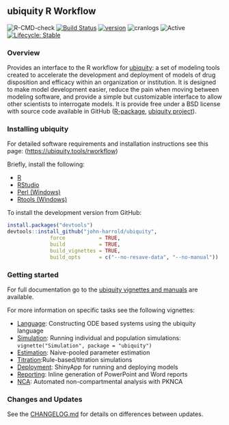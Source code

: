 ## ubiquity R Workflow 

![R-CMD-check](https://github.com/john-harrold/ubiquity/workflows/R-CMD-check/badge.svg)
[![Build Status](https://travis-ci.com/john-harrold/ubiquity.svg?branch=master)](https://travis-ci.com/john-harrold/ubiquity)
[![version](https://www.r-pkg.org/badges/version/ubiquity)](https://CRAN.R-project.org/package=ubiquity)
![cranlogs](https://cranlogs.r-pkg.org/badges/ubiquity) 
![Active](https://www.repostatus.org/badges/latest/active.svg)
[![Lifecycle: Stable](https://img.shields.io/badge/lifecycle-stable-brightgreen.svg)](https://lifecycle.r-lib.org/articles/stages.html)

### Overview  

Provides an interface to the R workflow for [ubiquity](<https://ubiquity.tools/rworkflow>): a set of modeling tools created to accelerate the development and deployment of models of drug disposition and efficacy within an organization or institution. It is designed to make model development easier, reduce the pain when moving between modeling software, and provide a simple but customizable interface to allow other scientists to interrogate models. It is provide free under a BSD license with source code available in GitHub ([R-package](https://github.com/john-harrold/ubiquity), [ubiquity project](https://github.com/john-harrold/ubiquity-pkpd)). 


### Installing ubiquity

For detailed software requirements and installation instructions see this page:
(<https://ubiquity.tools/rworkflow>)

Briefly, install the following:

* [R](<https://cran.r-project.org>)
* [RStudio](<https://www.rstudio.com/products/rstudio/>)
* [Perl (Windows)](<https://strawberryperl.com/>)
* [Rtools (Windows)](<https://cran.r-project.org/bin/windows/Rtools/>)

To install the development version from GitHub:

```r
install.packages("devtools") 
devtools::install_github("john-harrold/ubiquity",                                       
              force           = TRUE,
              build           = TRUE, 
              build_vignettes = TRUE,
              build_opts      = c("--no-resave-data", "--no-manual"))
```

### Getting started

For full documentation go to the [ubiquity vignettes and manuals](<https://john-harrold.github.io/ubiquity/>) are available.

For more information on specific tasks see the following vignettes: 

* [Language](https://john-harrold.github.io/ubiquity/articles/Language.html): Constructing ODE based systems using the ubiquity language
* [Simulation](https://john-harrold.github.io/ubiquity/articles/Simulation.html): Running individual and population simulations: ``vignette("Simulation", package = "ubiquity")``
* [Estimation](https://john-harrold.github.io/ubiquity/articles/Estimation.html):  Naive-pooled parameter estimation
* [Titration](https://john-harrold.github.io/ubiquity/articles/Titration.html):Rule-based/titration simulations
* [Deployment](https://john-harrold.github.io/ubiquity/articles/Deployment.html):  ShinyApp for running and deploying models
* [Reporting](https://john-harrold.github.io/ubiquity/articles/Reporting.html): Inline generation of PowerPoint and Word reports
* [NCA](https://john-harrold.github.io/ubiquity/articles/NCA.html):
Automated non-compartmental analysis with PKNCA

### Changes and Updates
See the 
[CHANGELOG.md](https://github.com/john-harrold/ubiquity-pkpd/blob/master/ubiquity_template/CHANGELOG.md) for details on differences between updates.

